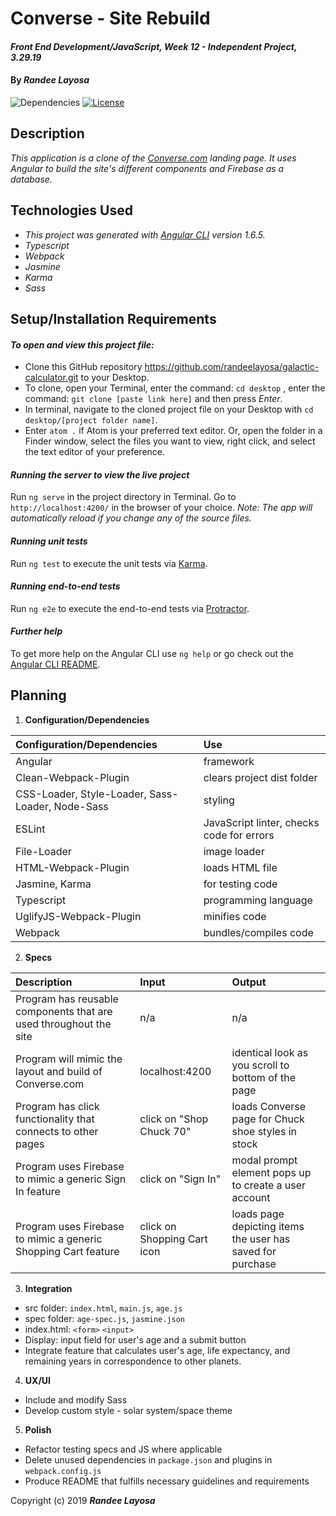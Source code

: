 # Converse - Site Rebuild

#### _Front End Development/JavaScript, Week 12 - Independent Project, 3.29.19_

#### By _**Randee Layosa**_

![Dependencies](https://img.shields.io/badge/dependencies-up%20to%20date-brightgreen.svg)
[![License](https://img.shields.io/badge/license-MIT-blue.svg)](https://opensource.org/licenses/MIT)

## Description

_This application is a clone of the <a href="https://www.converse.com">Converse.com</a> landing page. It uses Angular to build the site's different components and Firebase as a database._

## Technologies Used

  * _This project was generated with [Angular CLI](https://github.com/angular/angular-cli) version 1.6.5._
  * _Typescript_
  * _Webpack_
  * _Jasmine_
  * _Karma_
  * _Sass_

## Setup/Installation Requirements

#### _To open and view this project file:_
* Clone this GitHub repository https://github.com/randeelayosa/galactic-calculator.git to your Desktop.
* To clone, open your Terminal, enter the command: `cd desktop` , enter the command: `git clone [paste link here]` and then press _Enter_.
* In terminal, navigate to the cloned project file on your Desktop with `cd desktop/[project folder name]`.
* Enter `atom .` if Atom is your preferred text editor. Or, open the folder in a Finder window, select the files you want to view, right click, and select the text editor of your preference.

#### _Running the server to view the live project_
Run `ng serve` in the project directory in Terminal. Go to `http://localhost:4200/` in the browser of your choice. _Note: The app will automatically reload if you change any of the source files._

#### _Running unit tests_
Run `ng test` to execute the unit tests via [Karma](https://karma-runner.github.io).

#### _Running end-to-end tests_
Run `ng e2e` to execute the end-to-end tests via [Protractor](http://www.protractortest.org/).

#### _Further help_
To get more help on the Angular CLI use `ng help` or go check out the [Angular CLI README](https://github.com/angular/angular-cli/blob/master/README.md).


## Planning

1. **Configuration/Dependencies**

  | Configuration/Dependencies | Use |
| :-------------     | :------------- |
| Angular | framework |
| Clean-Webpack-Plugin | clears project dist folder |
| CSS-Loader, Style-Loader, Sass-Loader, Node-Sass | styling |
| ESLint | JavaScript linter, checks code for errors |
| File-Loader | image loader |
| HTML-Webpack-Plugin | loads HTML file |
| Jasmine, Karma | for testing code |
| Typescript | programming language |
| UglifyJS-Webpack-Plugin | minifies code |
| Webpack | bundles/compiles code |

2. **Specs**

  | Description | Input | Output |
| :-------------     | :------------- | :------------- |
| Program has reusable components that are used throughout the site  | n/a | n/a |
| Program will mimic the layout and build of Converse.com | localhost:4200 | identical look as you scroll to bottom of the page |
| Program has click functionality that connects to other pages | click on "Shop Chuck 70" | loads Converse page for Chuck shoe styles in stock |
| Program uses Firebase to mimic a generic Sign In feature | click on "Sign In" | modal prompt element pops up to create a user account |
| Program uses Firebase to mimic a generic Shopping Cart feature | click on Shopping Cart icon | loads page depicting items the user has saved for purchase |

3. **Integration**
  * src folder: `index.html`, `main.js`, `age.js`
  * spec folder: `age-spec.js`, `jasmine.json`
  * index.html: `<form>` `<input>`
  * Display: input field for user's age and a submit button
  * Integrate feature that calculates user's age, life expectancy, and remaining years in correspondence to other planets.

4. **UX/UI**
  * Include and modify Sass
  * Develop custom style - solar system/space theme

5. **Polish**
  * Refactor testing specs and JS where applicable
  * Delete unused dependencies in `package.json` and plugins in `webpack.config.js`
  * Produce README that fulfills necessary guidelines and requirements

Copyright (c) 2019 **_Randee Layosa_**
